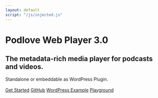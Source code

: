 ```yaml
---
layout: default
script: "/js/injected.js"
---
```


<div class="jumbotron">
    <h1>Podlove Web Player 3.0</h1>
    <h2>
       The metadata-rich media player for podcasts and videos.
    </h2>
    <p>
        Standalone or embeddable as WordPress Plugin.
    </p>
    <p>
        <audio id="inject">
            <source src="{{site.playerPath}}/examples/which-format/podlove-test-track.mp4" type="audio/mp4"/>
            <source src="{{site.playerPath}}/examples/which-format/podlove-test-track.mp3" type="audio/mpeg"/>
            <source src="{{site.playerPath}}/examples/which-format/podlove-test-track.ogg" type="audio/ogg; codecs=vorbis"/>
            <source src="{{site.playerPath}}/examples/which-format/podlove-test-track.opus" type="audio/ogg; codecs=opus"/>
        </audio>
    </p>
    <p style="line-height: 1.75em">
        <a class="btn btn-primary" href="/podlove-web-player/guides/getting-started.html" title="Learn how to get started">Get Started</a>
        <a class="btn btn-primary" href="https://github.com/podlove/podlove-web-player-v3" title="Go to Web Player Github Site">GitHub</a>
        <a class="btn btn-primary" href="http://sourcerer.org/blog" title="Go to Web Player Wordpress Demo">WordPress Example</a>
        <a class="btn btn-primary" href="http://sandkastenlie.be/playground.html" title="Interactive Playground">Playground</a>
    </p>
</div>
<script src="/js/injected.js" type="text/javascript" charset="utf-8"></script>
